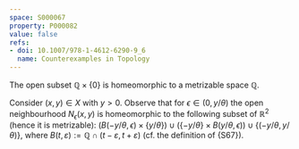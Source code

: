 ```yaml
---
space: S000067
property: P000082
value: false
refs:
- doi: 10.1007/978-1-4612-6290-9_6
  name: Counterexamples in Topology
---
```


The open subset $\mathbb Q{\times}\{0\}$ is homeomorphic to a metrizable space $\mathbb Q$.

Consider $(x,y)\in X$ with $y>0$. Observe that for $\epsilon\in(0,y/\theta)$ the open neighbourhood $N_\epsilon(x,y)$ is homeomorphic to the following subset of $\mathbb R^2$ (hence it is metrizable):
$\big(B(-y/\theta,\epsilon){\times}\{y/ \theta\}\big)
\cup \big(\{-y/ \theta\}{\times} B(y/ \theta,\epsilon)\big)\cup
\big\{(-y/ \theta,y/ \theta)\big\}$,
where $B(t,\varepsilon):=\mathbb Q\cap (t-\varepsilon,t+\varepsilon)$ (cf. the definition of {S67}).
